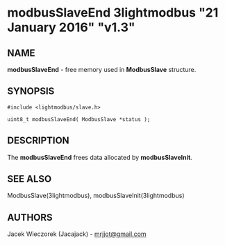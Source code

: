 # modbusSlaveEnd 3lightmodbus "21 January 2016" "v1.3"

## NAME
**modbusSlaveEnd** - free memory used in **ModbusSlave** structure.

## SYNOPSIS
`#include <lightmodbus/slave.h>`

`uint8_t modbusSlaveEnd( ModbusSlave *status );`

## DESCRIPTION
The **modbusSlaveEnd** frees data allocated by **modbusSlaveInit**.

## SEE ALSO
ModbusSlave(3lightmodbus), modbusSlaveInit(3lightmodbus)

## AUTHORS
Jacek Wieczorek (Jacajack) - mrjjot@gmail.com
